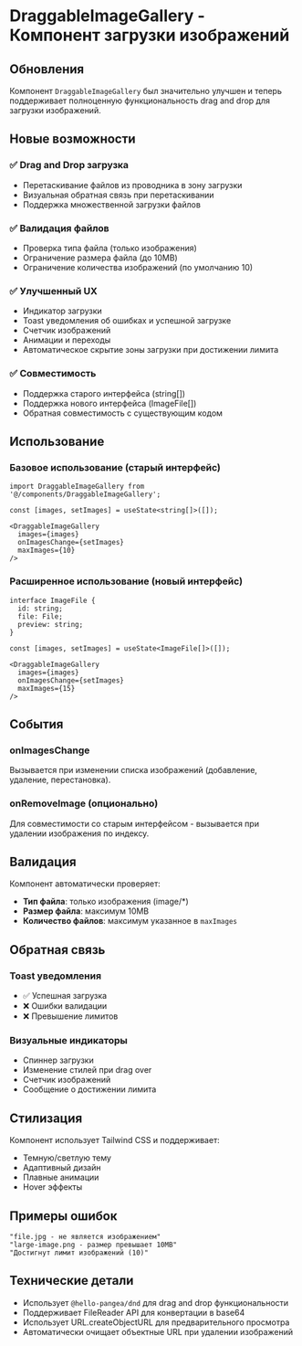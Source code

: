 # DraggableImageGallery - Компонент загрузки изображений

## Обновления

Компонент `DraggableImageGallery` был значительно улучшен и теперь поддерживает полноценную функциональность drag and drop для загрузки изображений.

## Новые возможности

### ✅ Drag and Drop загрузка
- Перетаскивание файлов из проводника в зону загрузки
- Визуальная обратная связь при перетаскивании
- Поддержка множественной загрузки файлов

### ✅ Валидация файлов
- Проверка типа файла (только изображения)
- Ограничение размера файла (до 10MB)
- Ограничение количества изображений (по умолчанию 10)

### ✅ Улучшенный UX
- Индикатор загрузки
- Toast уведомления об ошибках и успешной загрузке
- Счетчик изображений
- Анимации и переходы
- Автоматическое скрытие зоны загрузки при достижении лимита

### ✅ Совместимость
- Поддержка старого интерфейса (string[])
- Поддержка нового интерфейса (ImageFile[])
- Обратная совместимость с существующим кодом

## Использование

### Базовое использование (старый интерфейс)
```tsx
import DraggableImageGallery from '@/components/DraggableImageGallery';

const [images, setImages] = useState<string[]>([]);

<DraggableImageGallery
  images={images}
  onImagesChange={setImages}
  maxImages={10}
/>
```

### Расширенное использование (новый интерфейс)
```tsx
interface ImageFile {
  id: string;
  file: File;
  preview: string;
}

const [images, setImages] = useState<ImageFile[]>([]);

<DraggableImageGallery
  images={images}
  onImagesChange={setImages}
  maxImages={15}
/>
```

## События

### onImagesChange
Вызывается при изменении списка изображений (добавление, удаление, перестановка).

### onRemoveImage (опционально)
Для совместимости со старым интерфейсом - вызывается при удалении изображения по индексу.

## Валидация

Компонент автоматически проверяет:
- **Тип файла**: только изображения (image/*)
- **Размер файла**: максимум 10MB
- **Количество файлов**: максимум указанное в `maxImages`

## Обратная связь

### Toast уведомления
- ✅ Успешная загрузка
- ❌ Ошибки валидации
- ❌ Превышение лимитов

### Визуальные индикаторы
- Спиннер загрузки
- Изменение стилей при drag over
- Счетчик изображений
- Сообщение о достижении лимита

## Стилизация

Компонент использует Tailwind CSS и поддерживает:
- Темную/светлую тему
- Адаптивный дизайн
- Плавные анимации
- Hover эффекты

## Примеры ошибок

```
"file.jpg - не является изображением"
"large-image.png - размер превышает 10MB"
"Достигнут лимит изображений (10)"
```

## Технические детали

- Использует `@hello-pangea/dnd` для drag and drop функциональности
- Поддерживает FileReader API для конвертации в base64
- Использует URL.createObjectURL для предварительного просмотра
- Автоматически очищает объектные URL при удалении изображений 